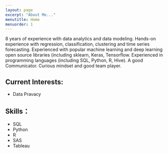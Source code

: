 ```yaml
---
layout: page
excerpt: "About Me..."
menutitle: Home
menuorder: 1
---
```


8 years of experience with data analytics and data modeling.
Hands-on experience with regression, classification, clustering and time series forecasting.
Experienced with popular machine learning and deep learning open source libraries (including sklearn, Keras, Tensorflow.
Experienced in programming languages (including SQL, Python, R, Hive).
A good Communicator.
Curious mindset and good team player.

## Current Interests:

- Data Pravacy

## Skills：

- SQL
- Python
- R
- SAS
- Tableau

